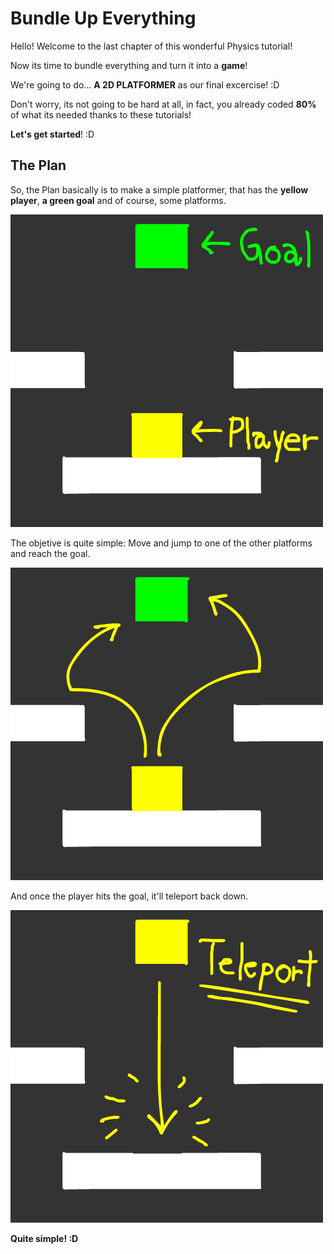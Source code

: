 # Bundle Up Everything

Hello! Welcome to the last chapter of this wonderful Physics tutorial!

Now its time to bundle everything and turn it into a **game**!

We're going to do... **A 2D PLATFORMER** as our final excercise! :D

Don't worry, its not going to be hard at all, in fact, you already coded **80%** of what its needed thanks to these tutorials!

**Let's get started**! :D

## The Plan

So, the Plan basically is to make a simple platformer, that has the **yellow player**, **a green goal** and of course, some platforms.

![Bundle Plan 1](./resources/bundle-plan-1.png)

The objetive is quite simple: Move and jump to one of the other platforms and reach the goal.

![Bundle Plan 2](./resources/bundle-plan-2.png)

And once the player hits the goal, it'll teleport back down.

![Bundle Plan 3](./resources/bundle-plan-3.png)

**Quite simple! :D**

